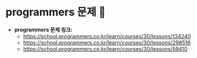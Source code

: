 # programmers 문제 📝

* __programmers 문제 링크:__ 
    * <https://school.programmers.co.kr/learn/courses/30/lessons/134240>
    * <https://school.programmers.co.kr/learn/courses/30/lessons/298516>
    * <https://school.programmers.co.kr/learn/courses/30/lessons/59410>